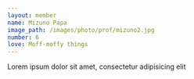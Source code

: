 ```yaml
---
layout: member
name: Mizuno Papa
image_path: /images/photo/prof/mizuno2.jpg
number: 6
love: Moff-moffy things
---
```

Lorem ipsum dolor sit amet, consectetur adipisicing elit

